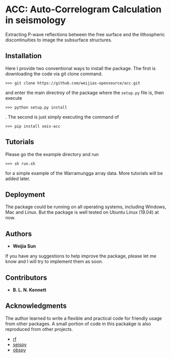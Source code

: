 
# ACC: Auto-Correlogram Calculation in seismology

Extracting P-wave reflections between the free surface and the lithospheric discontinuities to image the subsurface structures.

## Installation

Here I provide two conventional ways to install the package. The first is downloading the code via git clone command.

```
>>> git clone https://github.com/weijias-opensource/acc.git
```

and enter the main directroy of the package where the `setup.py` file is, then execute

```
>>> python setup.py install
```
. The second is just simply executing the command of 

```
>>> pip install seis-acc
```


## Tutorials

Please go the the example directory and run 

```
>>> sh run.sh
``` 

for a simple example of the Warramungga array data. More tutorials will be added later.


## Deployment

The package could be running on all operating systems, including Windows, Mac and Linux. But the package is well tested on Ubuntu Linux (19.04) at now.

## Authors

* **Weijia Sun**

If you have any suggestions to help improve the package, please let me know and I will try to implement them as soon.

## Contributors

* **B. L. N. Kennett**

## Acknowledgments

The author learned to write a flexible and practical code for friendly usage from other packages. A small portion of code in this packakge is also reproduced from other projects.

* [rf](https://github.com/trichter/rf)
* [seispy](https://github.com/xumi1993/seispy)
* [obspy](https://github.com/obspy/obspy)

